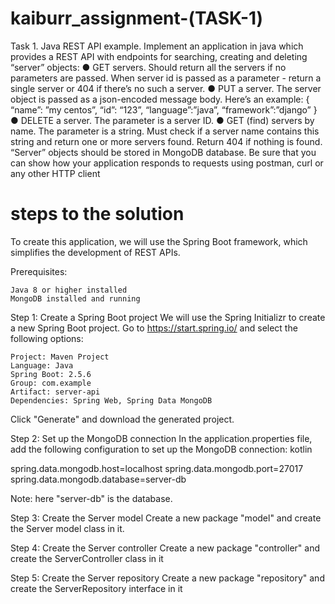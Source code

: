 # kaiburr_assignment-(TASK-1)
Task 1. Java REST API example.
Implement an application in java which provides a REST API with endpoints for searching,
creating and deleting “server” objects:
● GET servers. Should return all the servers if no parameters are passed. When server id
is passed as a parameter - return a single server or 404 if there’s no such a server.
● PUT a server. The server object is passed as a json-encoded message body. Here’s an
example:
{
“name”: ”my centos”,
“id”: “123”,
“language”:”java”,
“framework”:”django”
}
● DELETE a server. The parameter is a server ID.
● GET (find) servers by name. The parameter is a string. Must check if a server name
contains this string and return one or more servers found. Return 404 if nothing is found.
“Server” objects should be stored in MongoDB database.
Be sure that you can show how your application responds to requests using postman, curl or
any other HTTP client

# steps to the solution
To create this application, we will use the Spring Boot framework, which simplifies the development of REST APIs.

Prerequisites:

    Java 8 or higher installed
    MongoDB installed and running

Step 1: Create a Spring Boot project
We will use the Spring Initializr to create a new Spring Boot project. Go to https://start.spring.io/ and select the following options:

    Project: Maven Project
    Language: Java
    Spring Boot: 2.5.6
    Group: com.example
    Artifact: server-api
    Dependencies: Spring Web, Spring Data MongoDB

Click "Generate" and download the generated project.

Step 2: Set up the MongoDB connection
In the application.properties file, add the following configuration to set up the MongoDB connection:
kotlin

spring.data.mongodb.host=localhost
spring.data.mongodb.port=27017
spring.data.mongodb.database=server-db

Note: here "server-db" is the database.

Step 3: Create the Server model
Create a new package "model" and create the Server model class in it.

Step 4: Create the Server controller
Create a new package "controller" and create the ServerController class in it

Step 5: Create the Server repository
Create a new package "repository" and create the ServerRepository interface in it

